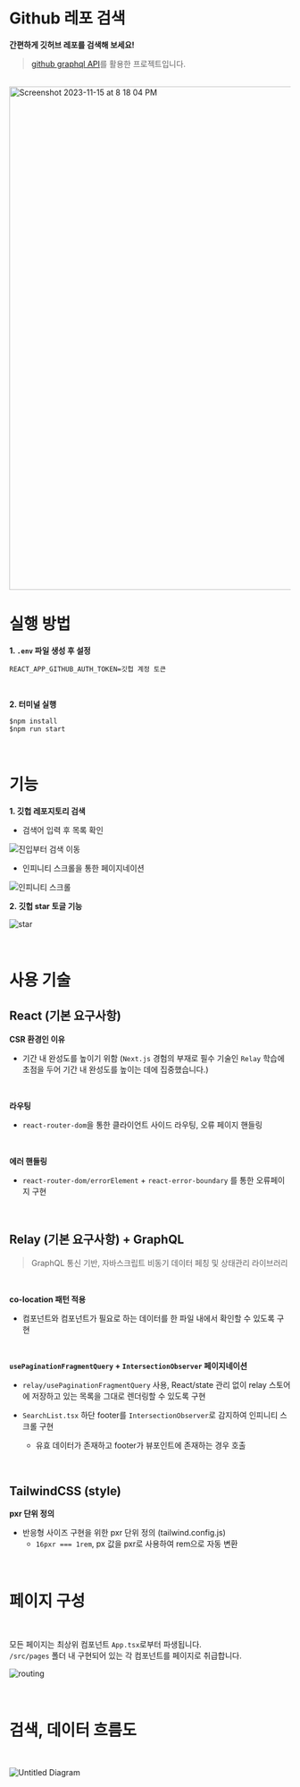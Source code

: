 # Github 레포 검색

**간편하게 깃허브 레포를 검색해 보세요!**

> [github graphql API](https://docs.github.com/en/graphql)를 활용한 프로젝트입니다.

<br>
<img width="900" alt="Screenshot 2023-11-15 at 8 18 04 PM" src="https://github.com/Hal-ang/search_github_with_relay/assets/68503014/afa7b261-b5c1-40ee-9e5f-9861d1f9faa6">
<br>

# 실행 방법

**1. `.env` 파일 생성 후 설정**

```
REACT_APP_GITHUB_AUTH_TOKEN=깃헙 계정 토큰
```

<br>

**2. 터미널 실행**

```
$npm install
$npm run start
```

<br>

# 기능

**1. 깃헙 레포지토리 검색**

- 검색어 입력 후 목록 확인

![진입부터 검색 이동](https://github.com/Hal-ang/search_github_with_relay/assets/68503014/857b0858-2715-4cc5-9b66-ba5c22f87d55) <br>

- 인피니티 스크롤을 통한 페이지네이션

![인피니티 스크롤](https://github.com/Hal-ang/search_github_with_relay/assets/68503014/2505270d-d6ea-4320-aac2-13baf63a0be0) <br>

**2. 깃헙 star 토글 기능**

![star](https://github.com/Hal-ang/search_github_with_relay/assets/68503014/03fbeb1b-eb8f-4628-8417-b1764988c8e2) <br>

<br>

# 사용 기술

## React (기본 요구사항)

**CSR 환경인 이유**

- 기간 내 완성도를 높이기 위함 (`Next.js` 경험의 부재로 필수 기술인 `Relay` 학습에 초점을 두어 기간 내 완성도를 높이는 데에 집중했습니다.)

<br>

**라우팅**

- `react-router-dom`을 통한 클라이언트 사이드 라우팅, 오류 페이지 핸들링

<br>

**에러 핸들링**

- `react-router-dom/errorElement` + `react-error-boundary` 를 통한 오류페이지 구현

<br>

## Relay (기본 요구사항) + GraphQL

> GraphQL 통신 기반, 자바스크립트 비동기 데이터 페칭 및 상태관리 라이브러리

<br>

**co-location 패턴 적용**

- 컴포넌트와 컴포넌트가 필요로 하는 데이터를 한 파일 내에서 확인할 수 있도록 구현

<br>

**`usePaginationFragmentQuery` + `IntersectionObserver` 페이지네이션**

- `relay/usePaginationFragmentQuery` 사용, React/state 관리 없이 relay 스토어에 저장하고 있는 목록을 그대로 렌더링할 수 있도록 구현 <br>

- `SearchList.tsx` 하단 footer를 `IntersectionObserver`로 감지하여 인피니티 스크롤 구현
  - 유효 데이터가 존재하고 footer가 뷰포인트에 존재하는 경우 호출

<br>

## TailwindCSS (style)

**pxr 단위 정의**

- 반응형 사이즈 구현을 위한 pxr 단위 정의 (tailwind.config.js)
  - `16pxr === 1rem`, px 값을 pxr로 사용하여 rem으로 자동 변환

<br>

# 페이지 구성

<br>

모든 페이지는 최상위 컴포넌트 `App.tsx`로부터 파생됩니다.  
`/src/pages` 폴더 내 구현되어 있는 각 컴포넌트를 페이지로 취급합니다.

![routing](https://github.com/Hal-ang/search_github_with_relay/assets/68503014/a459c79f-2f7d-46ee-bf68-727efd09c102)

<br>

# 검색, 데이터 흐름도

<br>

![Untitled Diagram](https://github.com/Hal-ang/search_github_with_relay/assets/68503014/a46e95ab-6e8b-4760-9e87-d3c8dd2b6637)
